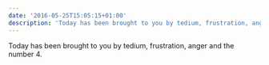 ```yaml
---
date: '2016-05-25T15:05:15+01:00'
description: 'Today has been brought to you by tedium, frustration, anger and the number 4.'
---
```

Today has been brought to you by tedium, frustration, anger and the number 4.
